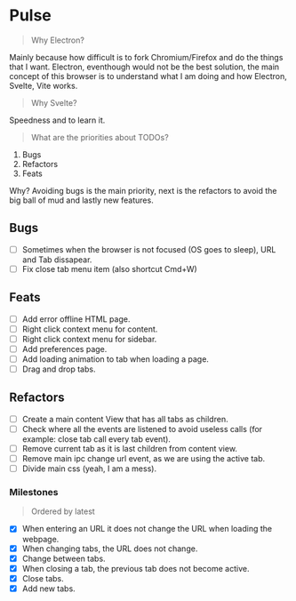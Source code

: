 # Pulse

> Why Electron?

Mainly because how difficult is to fork Chromium/Firefox and do the things that I want. Electron, eventhough would not be the best solution, the main concept of this browser is to understand what I am doing and how Electron, Svelte, Vite works.

> Why Svelte?

Speedness and to learn it.

> What are the priorities about TODOs?

1. Bugs
2. Refactors
3. Feats

Why? Avoiding bugs is the main priority, next is the refactors to avoid the big ball of mud and lastly new features.

## Bugs

- [ ] Sometimes when the browser is not focused (OS goes to sleep), URL and Tab dissapear.
- [ ] Fix close tab menu item (also shortcut Cmd+W)

## Feats

- [ ] Add error offline HTML page.
- [ ] Right click context menu for content.
- [ ] Right click context menu for sidebar.
- [ ] Add preferences page.
- [ ] Add loading animation to tab when loading a page.
- [ ] Drag and drop tabs.

## Refactors

- [ ] Create a main content View that has all tabs as children.
- [ ] Check where all the events are listened to avoid useless calls (for example: close tab call every tab event).
- [ ] Remove current tab as it is last children from content view.
- [ ] Remove main ipc change url event, as we are using the active tab.
- [ ] Divide main css (yeah, I am a mess).

### Milestones

> Ordered by latest

- [x] When entering an URL it does not change the URL when loading the webpage.
- [x] When changing tabs, the URL does not change.
- [x] Change between tabs.
- [x] When closing a tab, the previous tab does not become active.
- [x] Close tabs.
- [x] Add new tabs.

